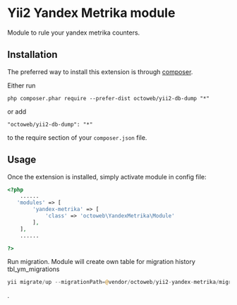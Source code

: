 Yii2 Yandex Metrika module
==========================
Module to rule your yandex metrika counters.

Installation
------------

The preferred way to install this extension is through [composer](http://getcomposer.org/download/).

Either run

```
php composer.phar require --prefer-dist octoweb/yii2-db-dump "*"
```

or add

```
"octoweb/yii2-db-dump": "*"
```

to the require section of your `composer.json` file.


Usage
-----

Once the extension is installed, simply activate module in config file:

```php
<?php
    ......
   'modules' => [
        'yandex-metrika' => [
            'class' => 'octoweb\YandexMetrika\Module'
        ],
    ],
    ......

?>
```

Run migration. Module will create own table for migration history tbl_ym_migrations
```php
yii migrate/up --migrationPath=@vendor/octoweb/yii2-yandex-metrika/migrations --migrationTable=tbl_ym_migrations
```
.

